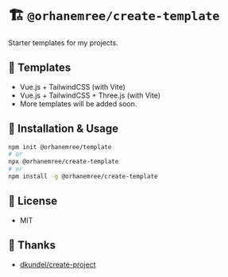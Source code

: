 # 🏗 `@orhanemree/create-template`
Starter templates for my projects.

## 📣 Templates
* Vue.js + TailwindCSS (with Vite)
* Vue.js + TailwindCSS + Three.js (with Vite)
* More templates will be added soon.

## 🔎 Installation & Usage
```bash
npm init @orhanemree/template
# or
npx @orhanemree/create-template
# or
npm install -g @orhanemree/create-template
```

## 📃 License
* MIT

## 🤝 Thanks
* [dkundel/create-project](https://github.com/dkundel/create-project)